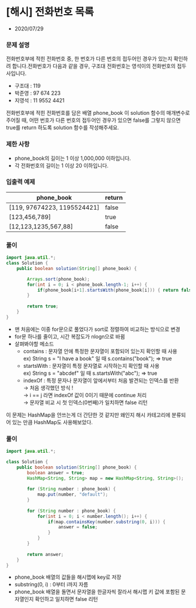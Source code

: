 # [해시] 전화번호 목록

* 2020/07/29

### **문제 설명**

전화번호부에 적힌 전화번호 중, 한 번호가 다른 번호의 접두어인 경우가 있는지 확인하려 합니다.전화번호가 다음과 같을 경우, 구조대 전화번호는 영석이의 전화번호의 접두사입니다.

- 구조대 : 119
- 박준영 : 97 674 223
- 지영석 : 11 9552 4421

전화번호부에 적힌 전화번호를 담은 배열 phone_book 이 solution 함수의 매개변수로 주어질 때, 어떤 번호가 다른 번호의 접두어인 경우가 있으면 false를 그렇지 않으면 true를 return 하도록 solution 함수를 작성해주세요.

### 제한 사항

- phone_book의 길이는 1 이상 1,000,000 이하입니다.
- 각 전화번호의 길이는 1 이상 20 이하입니다.

### 입출력 예제

|phone_book|return|
|------|---|
|[119, 97674223, 1195524421]|false|
|[123,456,789]|true|
|[12,123,1235,567,88]|false|

### 풀이

```java
import java.util.*;
class Solution {
    public boolean solution(String[] phone_book) {

        Arrays.sort(phone_book);
        for(int i = 0; i < phone_book.length-1; i++) {
            if(phone_book[i+1].startsWith(phone_book[i])) { return false; }
        }
        
        return true;
    }
}
```
* 맨 처음에는 이중 for문으로 풀었다가 sort로 정렬하여 비교하는 방식으로 변경
* for문 하나를 줄이고, 시간 복잡도가 nlogn으로 바뀜
* 살펴봐야할 메소드
    - contains : 문자열 안에 특정한 문자열이 포함되어 있는지 확인할 때 사용  
ex) String s = "I have a book" 일 때 s.contains("book"); ⇒ true
    - startsWith : 문자열이 특정 문자열로 시작하는지 확인할 때 사용  
ex) String s = "abcdef" 일 때 s.startsWith("abc"); ⇒ true
    - indexOf : 특정 문자나 문자열이 앞에서부터 처음 발견되는 인덱스를 반환  
    → 처음 생각했던 방식 !  
→ i == j 라면 indexOf 값이 0이기 때문에 continue 처리  
→ 문자열 비교 시 첫 인덱스(0번째)가 일치하면 false 리턴  

이 문제는 HashMap을 안쓰는게 더 간단한 것 같지만 왜인지 해시 카테고리에 분류되어 있는 만큼 HashMap도 사용해보았다.

### 풀이

```java
import java.util.*;

class Solution {
    public boolean solution(String[] phone_book) {
        boolean answer = true;
        HashMap<String, String> map = new HashMap<String, String>();
        
        for (String number : phone_book) {
            map.put(number, "default");
        }
        
        for (String number : phone_book) {
            for(int i = 0; i < number.length(); i++) {
                if(map.containsKey(number.substring(0, i))) {
                    answer = false;
                }
            }
        }
        
        return answer;
    }
}
```
* phone_book 배열의 값들을 해시맵에 key로 저장
* substring(0, i) : 0부터 i까지 자름
* phone_book 배열을 돌면서 문자열을 한글자씩 잘라서 해시맵 키 값에 포함된 문자열인지 확인하고 일치하면 false 리턴
